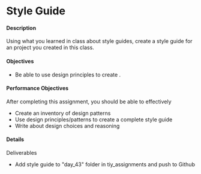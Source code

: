 # Style Guide

#### Description
Using what you learned in class about style guides, create a style guide for an project you created in this class.

#### Objectives
- Be able to use design principles to create .

#### Performance Objectives
After completing this assignment, you should be able to effectively
- Create an inventory of design patterns
- Use design principles/patterns to create a complete style guide
- Write about design choices and reasoning

#### Details
Deliverables
- Add style guide to "day_43" folder in tiy\_assignments and push to Github
